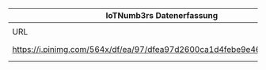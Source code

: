 |IoTNumb3rs Datenerfassung|||||||||||
| ---- | ---- | ---- | ---- | ---- | ---- | ---- | ---- | ---- | ---- | ---- |
||||||||||||
|URL|home_url|filename|device_class|device_count|market_class|market_volume|prognosis_year|publication_year|authorship_class|Dropbox folder|
|https://i.pinimg.com/564x/df/ea/97/dfea97d2600ca1d4febe9e461ba7f4ce.jpg|https://www.makeuseof.com/tag/famous-internet-firsts-now/|file17_dfea97d2600ca1d4febe9e461ba7f4ce.jpg||||||||marielledemuth/20181223-1200|
